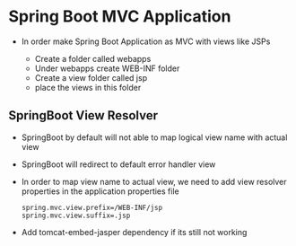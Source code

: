 #	Spring Boot MVC Application

-	In order make Spring Boot Application as MVC with views like JSPs

	- 	Create a folder called webapps 
	-	Under webapps create WEB-INF folder
	-	Create a view folder   called jsp
	-	place the views in this folder
	

## SpringBoot View Resolver

-	SpringBoot by default will not able to map logical view name with actual view
-	SpringBoot will redirect to default error handler view
-	In order to map view name to actual view, we need to add view resolver properties in the application properties file


		spring.mvc.view.prefix=/WEB-INF/jsp
		spring.mvc.view.suffix=.jsp


-	Add tomcat-embed-jasper dependency if its still not working	
		